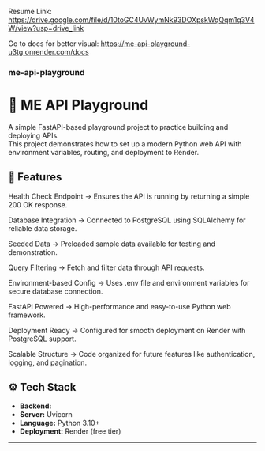 Resume Link: https://drive.google.com/file/d/10toGC4UvWymNk93DOXpskWqQqm1q3V4W/view?usp=drive_link

Go to docs for better visual: https://me-api-playground-u3tg.onrender.com/docs


### me-api-playground
# 🚀 ME API Playground

A simple FastAPI-based playground project to practice building and deploying APIs.  
This project demonstrates how to set up a modern Python web API with environment variables, routing, and deployment to Render.

## 📌 Features
Health Check Endpoint → Ensures the API is running by returning a simple 200 OK response.

Database Integration → Connected to PostgreSQL using SQLAlchemy for reliable data storage.

Seeded Data → Preloaded sample data available for testing and demonstration.

Query Filtering → Fetch and filter data through API requests.

Environment-based Config → Uses .env file and environment variables for secure database connection.

FastAPI Powered → High-performance and easy-to-use Python web framework.

Deployment Ready → Configured for smooth deployment on Render with PostgreSQL support.

Scalable Structure → Code organized for future features like authentication, logging, and pagination.

## ⚙️ Tech Stack
- **Backend:** 
- **Server:** Uvicorn
- **Language:** Python 3.10+
- **Deployment:** Render (free tier)

---
 
